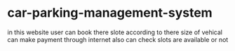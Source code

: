 # car-parking-management-system
in this website user can book there slote according to there size of vehical
can make payment through internet also can check slots are available or not
